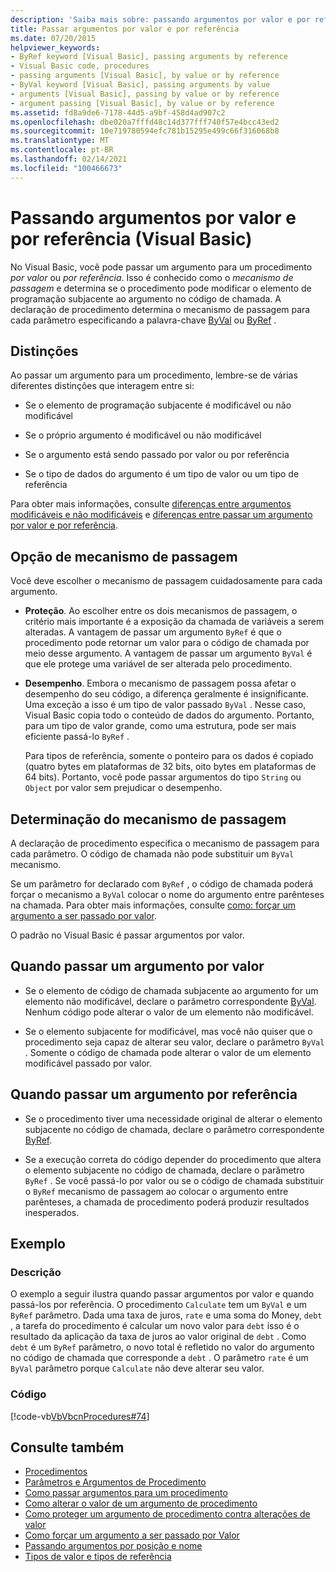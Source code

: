 ```yaml
---
description: 'Saiba mais sobre: passando argumentos por valor e por referência (Visual Basic)'
title: Passar argumentos por valor e por referência
ms.date: 07/20/2015
helpviewer_keywords:
- ByRef keyword [Visual Basic], passing arguments by reference
- Visual Basic code, procedures
- passing arguments [Visual Basic], by value or by reference
- ByVal keyword [Visual Basic], passing arguments by value
- arguments [Visual Basic], passing by value or by reference
- argument passing [Visual Basic], by value or by reference
ms.assetid: fd8a9de6-7178-44d5-a9bf-458d4ad907c2
ms.openlocfilehash: dbe020a7fffd48c14d377fff740f57e4bcc43ed2
ms.sourcegitcommit: 10e719780594efc781b15295e499c66f316068b8
ms.translationtype: MT
ms.contentlocale: pt-BR
ms.lasthandoff: 02/14/2021
ms.locfileid: "100466673"
---
```

# <a name="passing-arguments-by-value-and-by-reference-visual-basic"></a>Passando argumentos por valor e por referência (Visual Basic)

No Visual Basic, você pode passar um argumento para um procedimento *por valor* ou *por referência*. Isso é conhecido como o *mecanismo de passagem* e determina se o procedimento pode modificar o elemento de programação subjacente ao argumento no código de chamada. A declaração de procedimento determina o mecanismo de passagem para cada parâmetro especificando a palavra-chave [ByVal](../../../language-reference/modifiers/byval.md) ou [ByRef](../../../language-reference/modifiers/byref.md) .  
  
## <a name="distinctions"></a>Distinções  

 Ao passar um argumento para um procedimento, lembre-se de várias diferentes distinções que interagem entre si:  
  
- Se o elemento de programação subjacente é modificável ou não modificável  
  
- Se o próprio argumento é modificável ou não modificável  
  
- Se o argumento está sendo passado por valor ou por referência  
  
- Se o tipo de dados do argumento é um tipo de valor ou um tipo de referência  
  
 Para obter mais informações, consulte [diferenças entre argumentos modificáveis e não modificáveis](./differences-between-modifiable-and-nonmodifiable-arguments.md) e [diferenças entre passar um argumento por valor e por referência](./differences-between-passing-an-argument-by-value-and-by-reference.md).  
  
## <a name="choice-of-passing-mechanism"></a>Opção de mecanismo de passagem  

 Você deve escolher o mecanismo de passagem cuidadosamente para cada argumento.  
  
- **Proteção**. Ao escolher entre os dois mecanismos de passagem, o critério mais importante é a exposição da chamada de variáveis a serem alteradas. A vantagem de passar um argumento `ByRef` é que o procedimento pode retornar um valor para o código de chamada por meio desse argumento. A vantagem de passar um argumento `ByVal` é que ele protege uma variável de ser alterada pelo procedimento.  
  
- **Desempenho**. Embora o mecanismo de passagem possa afetar o desempenho do seu código, a diferença geralmente é insignificante. Uma exceção a isso é um tipo de valor passado `ByVal` . Nesse caso, Visual Basic copia todo o conteúdo de dados do argumento. Portanto, para um tipo de valor grande, como uma estrutura, pode ser mais eficiente passá-lo `ByRef` .  
  
     Para tipos de referência, somente o ponteiro para os dados é copiado (quatro bytes em plataformas de 32 bits, oito bytes em plataformas de 64 bits). Portanto, você pode passar argumentos do tipo `String` ou `Object` por valor sem prejudicar o desempenho.  
  
## <a name="determination-of-the-passing-mechanism"></a>Determinação do mecanismo de passagem  

 A declaração de procedimento especifica o mecanismo de passagem para cada parâmetro. O código de chamada não pode substituir um `ByVal` mecanismo.  
  
 Se um parâmetro for declarado com `ByRef` , o código de chamada poderá forçar o mecanismo a `ByVal` colocar o nome do argumento entre parênteses na chamada. Para obter mais informações, consulte [como: forçar um argumento a ser passado por valor](./how-to-force-an-argument-to-be-passed-by-value.md).  
  
 O padrão no Visual Basic é passar argumentos por valor.  
  
## <a name="when-to-pass-an-argument-by-value"></a>Quando passar um argumento por valor  
  
- Se o elemento de código de chamada subjacente ao argumento for um elemento não modificável, declare o parâmetro correspondente [ByVal](../../../language-reference/modifiers/byval.md). Nenhum código pode alterar o valor de um elemento não modificável.  
  
- Se o elemento subjacente for modificável, mas você não quiser que o procedimento seja capaz de alterar seu valor, declare o parâmetro `ByVal` . Somente o código de chamada pode alterar o valor de um elemento modificável passado por valor.  
  
## <a name="when-to-pass-an-argument-by-reference"></a>Quando passar um argumento por referência  
  
- Se o procedimento tiver uma necessidade original de alterar o elemento subjacente no código de chamada, declare o parâmetro correspondente [ByRef](../../../language-reference/modifiers/byref.md).  
  
- Se a execução correta do código depender do procedimento que altera o elemento subjacente no código de chamada, declare o parâmetro `ByRef` . Se você passá-lo por valor ou se o código de chamada substituir o `ByRef` mecanismo de passagem ao colocar o argumento entre parênteses, a chamada de procedimento poderá produzir resultados inesperados.  
  
## <a name="example"></a>Exemplo  
  
### <a name="description"></a>Descrição  

 O exemplo a seguir ilustra quando passar argumentos por valor e quando passá-los por referência. O procedimento `Calculate` tem um `ByVal` e um `ByRef` parâmetro. Dada uma taxa de juros, `rate` e uma soma do Money, `debt` , a tarefa do procedimento é calcular um novo valor para `debt` isso é o resultado da aplicação da taxa de juros ao valor original de `debt` . Como `debt` é um `ByRef` parâmetro, o novo total é refletido no valor do argumento no código de chamada que corresponde a `debt` . O parâmetro `rate` é um `ByVal` parâmetro porque `Calculate` não deve alterar seu valor.  
  
### <a name="code"></a>Código  

 [!code-vb[VbVbcnProcedures#74](~/samples/snippets/visualbasic/VS_Snippets_VBCSharp/VbVbcnProcedures/VB/Class2.vb#74)]  
  
## <a name="see-also"></a>Consulte também

- [Procedimentos](./index.md)
- [Parâmetros e Argumentos de Procedimento](./procedure-parameters-and-arguments.md)
- [Como passar argumentos para um procedimento](./how-to-pass-arguments-to-a-procedure.md)
- [Como alterar o valor de um argumento de procedimento](./how-to-change-the-value-of-a-procedure-argument.md)
- [Como proteger um argumento de procedimento contra alterações de valor](./how-to-protect-a-procedure-argument-against-value-changes.md)
- [Como forçar um argumento a ser passado por Valor](./how-to-force-an-argument-to-be-passed-by-value.md)
- [Passando argumentos por posição e nome](./passing-arguments-by-position-and-by-name.md)
- [Tipos de valor e tipos de referência](../data-types/value-types-and-reference-types.md)
